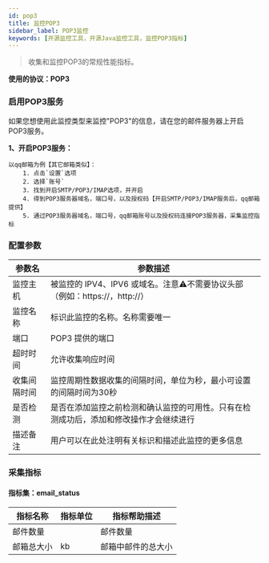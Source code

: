```yaml
---
id: pop3
title: 监控POP3
sidebar_label: POP3监控
keywords: [开源监控工具，开源Java监控工具，监控POP3指标]
---
```


> 收集和监控POP3的常规性能指标。

**使用的协议：POP3**

### 启用POP3服务

如果您想使用此监控类型来监控"POP3"的信息，请在您的邮件服务器上开启POP3服务。

**1、开启POP3服务：**

```text
以qq邮箱为例【其它邮箱类似】：
    1. 点击`设置`选项
    2. 选择`账号`
    3. 找到开启SMTP/POP3/IMAP选项，并开启
    4. 得到POP3服务器域名，端口号，以及授权码【开启SMTP/POP3/IMAP服务后，qq邮箱提供】
    5. 通过POP3服务器域名，端口号，qq邮箱账号以及授权码连接POP3服务器，采集监控指标
```

### 配置参数

|  参数名   |                        参数描述                         |
|--------|-----------------------------------------------------|
| 监控主机   | 被监控的 IPV4、IPV6 或域名。注意⚠️不需要协议头部（例如：https://，http://） |
| 监控名称   | 标识此监控的名称。名称需要唯一                                     |
| 端口     | POP3 提供的端口                                          |
| 超时时间   | 允许收集响应时间                                            |
| 收集间隔时间 | 监控周期性数据收集的间隔时间，单位为秒，最小可设置的间隔时间为30秒                  |
| 是否检测   | 是否在添加监控之前检测和确认监控的可用性。只有在检测成功后，添加和修改操作才会继续进行         |
| 描述备注   | 用户可以在此处注明有关标识和描述此监控的更多信息                            |

### 采集指标

#### 指标集：email_status

| 指标名称  | 指标单位 |  指标帮助描述   |
|-------|------|-----------|
| 邮件数量  |      | 邮件数量      |
| 邮箱总大小 | kb   | 邮箱中邮件的总大小 |


